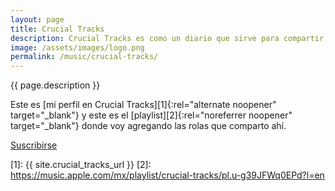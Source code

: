```yaml
---
layout: page
title: Crucial Tracks
description: Crucial Tracks es como un diario que sirve para compartir una rola al día y escribir algo al respecto de esa rola. Pensé que sería divertido crear una página aquí en mi sitio en donde mostrar las canciones que voy agregando a mi Crucial Tracks.
image: /assets/images/logo.png
permalink: /music/crucial-tracks/
---
```


<p class="text-center">{{ page.description }}</p>

<p class="text-center">Este es [mi perfil en Crucial Tracks][1]{:rel="alternate noopener" target="_blank"} y este es el [playlist][2]{:rel="noreferrer noopener" target="_blank"} donde voy agregando las rolas que comparto ahí.</p>

<p>
    <a href="https://app.crucialtracks.org/profile/mijo/feed" rel="me noopener" target="_blank">
        <i class="fa-solid fa-rss"></i> Suscribirse
    </a>
</p>

<ul id="tracks" class="list-unstyled"></ul>

[1]: {{ site.crucial_tracks_url }}
[2]: https://music.apple.com/mx/playlist/crucial-tracks/pl.u-g39JFWq0EPd?l=en
